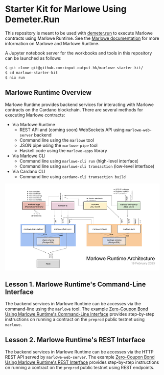 # Starter Kit for Marlowe Using Demeter.Run

This repository is meant to be used with [demeter.run](https://demeter.run) to execute Marlowe contracts using Marlowe Runtime. See the [Marlowe documentation](https://github.com/input-output-hk/marlowe-doc/blob/main/README.md) for more information on Marlowe and Marlowe Runtime.

A Jupyter notebook server for the workbooks and tools in this repository can be launched as follows:
```console
$ git clone git@github.com:input-output-hk/marlowe-starter-kit/
$ cd marlowe-starter-kit
$ nix run
```


## Marlowe Runtime Overview

Marlowe Runtime provides backend services for interacting with Marlowe contracts on the Cardano blockchain. There are several methods for executing Marlowe contracts:

- Via Marlowe Runtime
  -  REST API and (coming soon) WebSockets API using `marlowe-web-server` backend
  -  Command line using the `marlowe` tool
  -  JSON pipe using the `marlowe-pipe` tool
  -  Haskell code using the `marlowe-apps` library
- Via Marlowe CLI
  - Command line using `marlowe-cli run` (high-level interface)
  - Command line using `marlowe-cli transaction` (low-level interface)
- Via Cardano CLI
  - Command line using `cardano-cli transaction build`
  
![Marlowe Runtime architecture](architecture.png)


## Lesson 1. Marlowe Runtime\'s Command-Line Interface

The backend services in Marlowe Runtime can be accesses via the command-line using the `marlowe` tool. The example [Zero-Coupon Bond Using Marlowe Runtime's Command-Line Interface](runtime-cli/zcb.ipynb) provides step-by-step instructions on running a contract on the `preprod` public testnet using `marlowe`.


## Lesson 2. Marlowe Runtime\'s REST Interface

The backend services in Marlowe Runtime can be accesses via the HTTP REST API served by `marlowe-web-server`. The example [Zero-Coupon Bond Using Marlowe Runtime's REST Interface](runtime-rest/zcb.ipynb) provides step-by-step instructions on running a contract on the `preprod` public testnet using REST endpoints.
